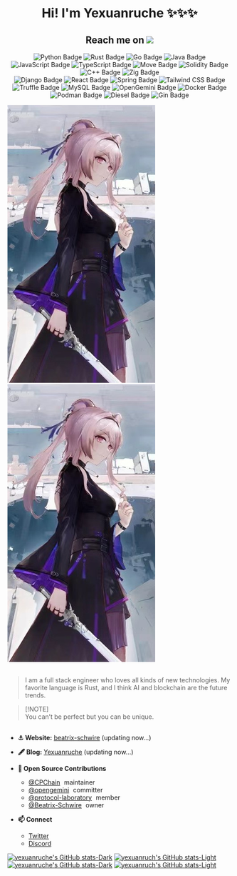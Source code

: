 <h1 align="center">Hi! I'm Yexuanruche ✨✨✨</h1>


<h2 align="center">Reach me on <img src="https://media.giphy.com/media/mGcNjsfWAjY5AEZNw6/giphy.gif" width="50"></h2>
 
<div align="center">
  <img src="https://img.shields.io/badge/Python-3776AB?style=flat&logo=Python&logoColor=white" alt="Python Badge">
  <img src="https://img.shields.io/badge/Rust-000000?style=flat&logo=rust&logoColor=white" alt="Rust Badge">
  <img src="https://img.shields.io/badge/Go-00ADD8?style=flat&logo=go&logoColor=white" alt="Go Badge">
  <img src="https://img.shields.io/badge/Java-007396?style=flat&logo=java&logoColor=white" alt="Java Badge">
  <img src="https://img.shields.io/badge/JavaScript-F7DF1E?style=flat&logo=javascript&logoColor=black" alt="JavaScript Badge">
  <img src="https://img.shields.io/badge/TypeScript-3178C6?style=flat&logo=typescript&logoColor=white" alt="TypeScript Badge">
  <img src="https://img.shields.io/badge/Move-4CAF50?style=flat&logo=move&logoColor=white" alt="Move Badge">
  <img src="https://img.shields.io/badge/Solidity-363636?style=flat&logo=solidity&logoColor=white" alt="Solidity Badge">
  <img src="https://img.shields.io/badge/C++-00599C?style=flat&logo=c%2B%2B&logoColor=white" alt="C++ Badge">
  <img src="https://img.shields.io/badge/Zig-F7A41D?style=flat&logo=zig&logoColor=white" alt="Zig Badge">
</div>

<div align="center">
  <img src="https://img.shields.io/badge/Django-092E20?style=flat&logo=django&logoColor=white" alt="Django Badge">
  <img src="https://img.shields.io/badge/React-61DAFB?style=flat&logo=react&logoColor=black" alt="React Badge">
  <img src="https://img.shields.io/badge/Spring-6DB33F?style=flat&logo=spring&logoColor=white" alt="Spring Badge">
  <img src="https://img.shields.io/badge/Tailwind_CSS-38B2AC?style=flat&logo=tailwind-css&logoColor=white" alt="Tailwind CSS Badge">
  <img src="https://img.shields.io/badge/Truffle-5E473B?style=flat&logo=truffle&logoColor=white" alt="Truffle Badge">
  <img src="https://img.shields.io/badge/MySQL-4479A1?style=flat&logo=mysql&logoColor=white" alt="MySQL Badge">
  <img src="https://img.shields.io/badge/OpenGemini-00A6D6?style=flat&logo=opengemini&logoColor=white" alt="OpenGemini Badge">
  <img src="https://img.shields.io/badge/Docker-2496ED?style=flat&logo=docker&logoColor=white" alt="Docker Badge">
  <img src="https://img.shields.io/badge/Podman-892CA0?style=flat&logo=podman&logoColor=white" alt="Podman Badge">
  <img src="https://img.shields.io/badge/Diesel-FFB300?style=flat&logo=diesel&logoColor=white" alt="Diesel Badge">
  <img src="https://img.shields.io/badge/Gin-00ADD8?style=flat&logo=gin&logoColor=white" alt="Gin Badge">
</div>

<!-- <div style="display: flex; align-items: center; margin-top:20px; line-height:2;">
  <img src="./images/Lin.jpg" alt="Lin" style="width: 300px; margin-right: 20px; border-radius: 10px; box-shadow: 0 8px 16px rgba(0, 0, 0, 0.2);">
  <div style="border-left: 1px solid #d1d5da; height: 560px; margin-right: 20px;"></div>
  <div style="display: flex; flex-direction: column; align-items: flex-start; height: 560px;">
      <div style="margin-bottom:20px; padding-left:20px; padding-right:20px; font-family: 'Comic Sans MS', sans-serif; font-size: 20px;">I am a full stack engineer who loves all kinds of new technologies. My favorite language is Rust, and I think AI and blockchain are the future trends.</div>
      <div style="margin-bottom:20px; padding-left:20px; padding-right:20px; font-family: 'Comic Sans MS', sans-serif; font-size: 20px;">You can’t be perfect but you can be unique.</div>
      <ul>
        <li><strong>⚓ Website: </strong><a href="http://www.beatrix-schwire.com" target="_blank" style="margin-right: 5px;">beatrix-schwire</a><span>(updating now...)</span></li>
        <li><strong>🖋️ Blog: </strong><a href="http://www.beatrix-schwire.com" target="_blank" style="margin-right: 5px;">Yexuanruche</a><span>(updating now...)</span></li>
        <li><strong>🚀 Open Source Contributions</strong>          
          <ul style="margin-top: 5px;">
            <li><a href="https://github.com/CPChain" target="_blank">@CPChain</a><span style="margin-left:5px;">maintainer</span></li>
            <li><a href="https://github.com/openGemini" target="_blank">@opengemini</a><span style="margin-left:5px;">committer</span></li>
            <li><a href="https://github.com/openGemini" target="_blank">@protocol-laboratory</a><span style="margin-left:5px;">member</span></li>
            <li><a href="https://github.com/Beatrix-Schwire" target="_blank">@Beatrix-Schwire</a><span style="margin-left:5px;">owner</span></li>
          </ul>
        </li>
        <li><strong>📫 Connect: </strong>          
          <ul style="margin-top: 5px;">
            <li><a href="https://twitter.com/your_twitter_handle" target="_blank">Twitter</a></li>
            <li><a href="https://discord.com/your_discord_invite" target="_blank">Discord</a></li>
          </ul>
        </li>
      </ul>
  </div>
</div> -->



![Lin](./images/Lin.jpg)
![Lin](./images/Lin.jpg)

## 
> I am a full stack engineer who loves all kinds of new technologies. My favorite language is Rust, and I think AI and blockchain are the future trends.

> [!NOTE]\
> You can’t be perfect but you can be unique.


## 

- **⚓ Website:** [beatrix-schwire](http://www.beatrix-schwire.com) (updating now...)

- **🖋️ Blog:** [Yexuanruche](http://www.beatrix-schwire.com) (updating now...)

- **🚀 Open Source Contributions**

  - [@CPChain](https://github.com/CPChain) <span style="margin-left:5px;">maintainer</span>
  - [@opengemini](https://github.com/openGemini) <span style="margin-left:5px;">committer</span>
  - [@protocol-laboratory](https://github.com/openGemini) <span style="margin-left:5px;">member</span>
  - [@Beatrix-Schwire](https://github.com/Beatrix-Schwire) <span style="margin-left:5px;">owner</span>

- **📫 Connect**

  - [Twitter](https://twitter.com/your_twitter_handle)
  - [Discord](https://discord.com/your_discord_invite)

[![yexuanruche's GitHub stats-Dark](https://github-readme-stats.vercel.app/api?username=cpcchengt&show_icons=true&line_height=24&hide_border=true&theme=dark#gh-dark-mode-only)](https://github.com/anuraghazra/github-readme-stats#gh-dark-mode-only)
[![yexuanruch's GitHub stats-Light](https://github-readme-stats.vercel.app/api?username=cpcchengt&show_icons=true&line_height=24&theme=default#gh-light-mode-only)](https://github.com/anuraghazra/github-readme-stats#gh-light-mode-only)
[![yexuanruche's GitHub stats-Dark](https://github-readme-stats.vercel.app/api/top-langs/?username=cpcchengt&layout=compact&langs_count=8&hide_border=true&theme=dark#gh-dark-mode-only)](https://github.com/anuraghazra/github-readme-stats#gh-dark-mode-only)
[![yexuanruch's GitHub stats-Light](https://github-readme-stats.vercel.app/api/top-langs/?username=cpcchengt&layout=compact&langs_count=8&theme=default#gh-light-mode-only)](https://github.com/anuraghazra/github-readme-stats#gh-light-mode-only)


